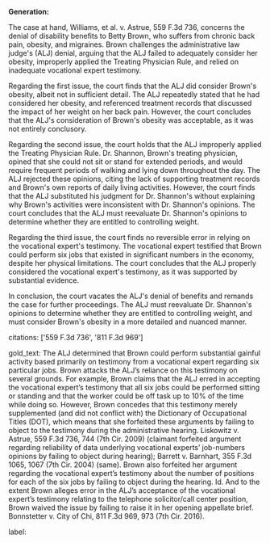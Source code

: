 **Generation:**


The case at hand, Williams, et al. v. Astrue, 559 F.3d 736, concerns the denial of disability benefits to Betty Brown, who suffers from chronic back pain, obesity, and migraines. Brown challenges the administrative law judge's (ALJ) denial, arguing that the ALJ failed to adequately consider her obesity, improperly applied the Treating Physician Rule, and relied on inadequate vocational expert testimony.

Regarding the first issue, the court finds that the ALJ did consider Brown's obesity, albeit not in sufficient detail. The ALJ repeatedly stated that he had considered her obesity, and referenced treatment records that discussed the impact of her weight on her back pain. However, the court concludes that the ALJ's consideration of Brown's obesity was acceptable, as it was not entirely conclusory.

Regarding the second issue, the court holds that the ALJ improperly applied the Treating Physician Rule. Dr. Shannon, Brown's treating physician, opined that she could not sit or stand for extended periods, and would require frequent periods of walking and lying down throughout the day. The ALJ rejected these opinions, citing the lack of supporting treatment records and Brown's own reports of daily living activities. However, the court finds that the ALJ substituted his judgment for Dr. Shannon's without explaining why Brown's activities were inconsistent with Dr. Shannon's opinions. The court concludes that the ALJ must reevaluate Dr. Shannon's opinions to determine whether they are entitled to controlling weight.

Regarding the third issue, the court finds no reversible error in relying on the vocational expert's testimony. The vocational expert testified that Brown could perform six jobs that existed in significant numbers in the economy, despite her physical limitations. The court concludes that the ALJ properly considered the vocational expert's testimony, as it was supported by substantial evidence.

In conclusion, the court vacates the ALJ's denial of benefits and remands the case for further proceedings. The ALJ must reevaluate Dr. Shannon's opinions to determine whether they are entitled to controlling weight, and must consider Brown's obesity in a more detailed and nuanced manner. 

citations: ['559 F.3d 736', '811 F.3d 969']

gold_text: The ALJ determined that Brown could perform substantial gainful activity based primarily on testimony from a vocational expert regarding six particular jobs. Brown attacks the ALJ’s reliance on this testimony on several grounds. For example, Brown claims that the ALJ erred in accepting the vocational expert’s testimony that all six jobs could be performed sitting or standing and that the worker could be off task up to 10% of the time while doing so. However, Brown concedes that this testimony merely supplemented (and did not conflict with) the Dictionary of Occupational Titles (DOT), which means that she forfeited these arguments by failing to object to the testimony during the administrative hearing. Liskowitz v. Astrue, 559 F.3d 736, 744 (7th Cir. 2009) (claimant forfeited argument regarding reliability of data underlying vocational experts’ job-numbers opinions by failing to object during hearing); Barrett v. Barnhart, 355 F.3d 1065, 1067 (7th Cir. 2004) (same). Brown also forfeited her argument regarding the vocational expert’s testimony about the number of positions for each of the six jobs by failing to object during the hearing. Id. And to the extent Brown alleges error in the ALJ’s acceptance of the vocational expert’s testimony relating to the telephone solicitor/call center position, Brown waived the issue by failing to raise it in her opening appellate brief. Bonnstetter v. City of Chi, 811 F.3d 969, 973 (7th Cir. 2016).

label: 
